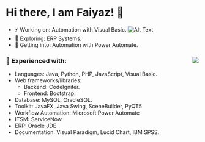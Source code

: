 # Hi there, I am Faiyaz! 👋

- ⚡ Working on: Automation with Visual Basic. ![Alt Text](https://i.pinimg.com/originals/8b/35/fe/8b35fef55fba1a201c9c7a11d3ec3d64.gif)
- 🔭 Exploring: ERP Systems. 
- 🤔 Getting into: Automation with Power Automate. 

### 🌱 Experienced with:<img align="right" src="https://github-readme-stats-updated-faiyazkhanwif.vercel.app/api?username=faiyazkhanwif&&show_icons=true&hide=stars,issues&hide_border=true&hide_rank=true&count_private=true&title_color=black&icon_color=black&text_color=F5F5F5&bg_color=000000">
  - Languages: Java, Python, PHP, JavaScript, Visual Basic. 
  - Web frameworks/libraries:
    - Backend: CodeIgniter.
    - Frontend: Bootstrap.
  - Database: MySQL, OracleSQL.
  - Toolkit: JavaFX, Java Swing, SceneBuilder, PyQT5
  - Workflow Automation: Microsoft Power Automate
  - ITSM: ServiceNow
  - ERP: Oracle JDE
  - Documentation: Visual Paradigm, Lucid Chart, IBM SPSS.
